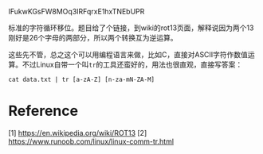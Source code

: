 IFukwKGsFW8MOq3IRFqrxE1hxTNEbUPR 

标准的字符循环移位。题目给了个链接，到wiki的rot13页面，解释说因为两个13刚好是26个字母的两部分，所以两个转换互为逆运算。

这些先不管，总之这个可以用编程语言来做，比如C，直接对ASCII字符作数值运算。不过Linux自带一个叫`tr`的工具还蛮好的，用法也很直观，直接写答案：

`cat data.txt | tr [a-zA-Z] [n-za-mN-ZA-M]`

# Reference
[1] https://en.wikipedia.org/wiki/ROT13
[2] https://www.runoob.com/linux/linux-comm-tr.html